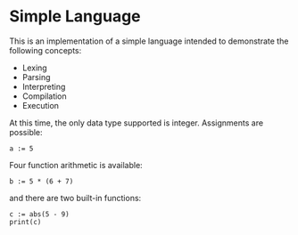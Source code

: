 # Simple Language

This is an implementation of a simple language intended to demonstrate the following concepts:

* Lexing
* Parsing
* Interpreting
* Compilation
* Execution

At this time, the only data type supported is integer. Assignments are possible:

    a := 5

Four function arithmetic is available:

    b := 5 * (6 + 7)

and there are two built-in functions:

    c := abs(5 - 9)
    print(c)
